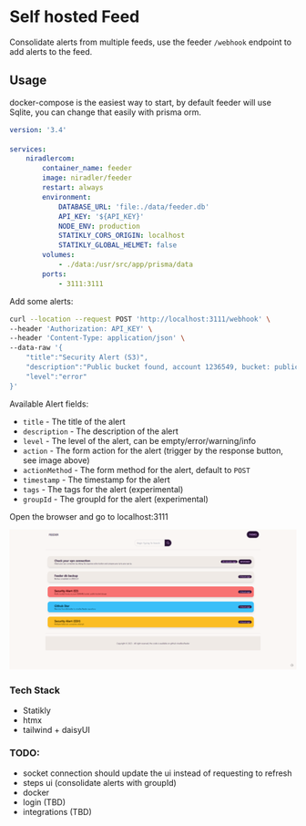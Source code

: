 # Self hosted Feed

Consolidate alerts from multiple feeds, use the feeder `/webhook` endpoint to add alerts to the feed.

## Usage

docker-compose is the easiest way to start, by default feeder will use Sqlite, you can change that easily with prisma orm.

```yml
version: '3.4'

services:
    niradlercom:
        container_name: feeder
        image: niradler/feeder
        restart: always
        environment:
            DATABASE_URL: 'file:./data/feeder.db'
            API_KEY: '${API_KEY}'
            NODE_ENV: production
            STATIKLY_CORS_ORIGIN: localhost
            STATIKLY_GLOBAL_HELMET: false
        volumes:
            - ./data:/usr/src/app/prisma/data
        ports:
            - 3111:3111
```

Add some alerts:

```sh
curl --location --request POST 'http://localhost:3111/webhook' \
--header 'Authorization: API_KEY' \
--header 'Content-Type: application/json' \
--data-raw '{
    "title":"Security Alert (S3)",
    "description":"Public bucket found, account 1236549, bucket: public-bucket-danger",
    "level":"error"
}'
```

Available Alert fields:

-   `title` - The title of the alert
-   `description` - The description of the alert
-   `level` - The level of the alert, can be empty/error/warning/info
-   `action` - The form action for the alert (trigger by the response button, see image above)
-   `actionMethod` - The form method for the alert, default to `POST`
-   `timestamp` - The timestamp for the alert
-   `tags` - The tags for the alert (experimental)
-   `groupId` - The groupId for the alert (experimental)

Open the browser and go to localhost:3111

![homepage](https://github.com/niradler/feeder/blob/main/demo/feeder.png?raw=true)

### Tech Stack

-   Statikly
-   htmx
-   tailwind + daisyUI

### TODO:

-   socket connection should update the ui instead of requesting to refresh
-   steps ui (consolidate alerts with groupId)
-   docker
-   login (TBD)
-   integrations (TBD)

